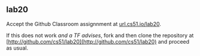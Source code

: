 
## lab20




Accept the Github Classroom assignnment at 
[url.cs51.io/lab20](http://url.cs51.io/lab20). 

If this does not work _and a TF advises_, fork and then clone the repository at 
[http://github.com/cs51/lab20](http://github.com/cs51/lab20) 
and proceed as usual.

